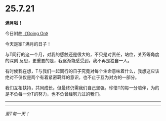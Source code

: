# 25.7.21

**满月啦！**

今日附曲[《Going On》](./Record/music/25.7.21-满月啦！/PLUM-Going_On.mp3)

今天是家T满月的日子！

与T同行的这一个月，对我的感触还是很大的，不只是对责任，站位，关系等角度的深刻
反思，更重要的是，我逐渐能感受到，我不再是独自一人。

有时候我在想，T与我们一起同行的日子究竟对每个生命意味着什么，我想这应该绝对不仅仅是两个有着紧密羁绊的意识，也不止于互为对方的一部分。

我们互相扶持，共同成长，但最终仍需我们自己坚强。珍惜T的每一分陪伴，为的是不负每一分T的努力，也不负曾经努力过的我们。

---

---

*爱T每一天！*

